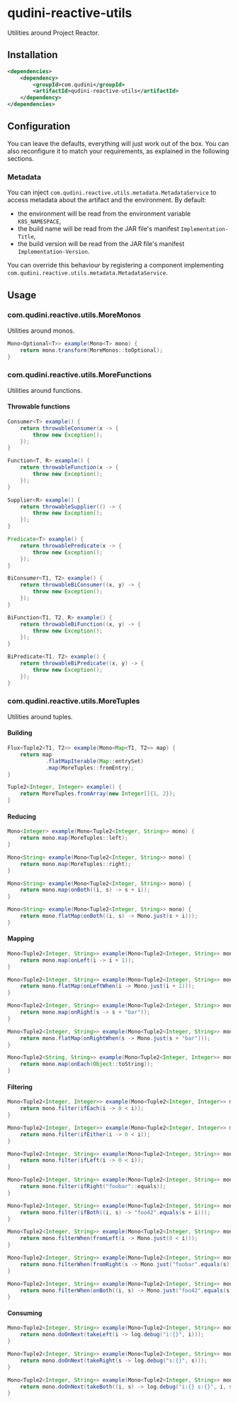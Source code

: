 # qudini-reactive-utils

Utilities around Project Reactor.

## Installation

```xml
<dependencies>
    <dependency>
        <groupId>com.qudini</groupId>
        <artifactId>qudini-reactive-utils</artifactId>
    </dependency>
</dependencies>
```

## Configuration

You can leave the defaults, everything will just work out of the box. You can also reconfigure it to match your requirements, as explained in the following sections.

### Metadata

You can inject `com.qudini.reactive.utils.metadata.MetadataService` to access metadata about the artifact and the environment. By default:

- the environment will be read from the environment variable `K8S_NAMESPACE`,
- the build name will be read from the JAR file's manifest `Implementation-Title`,
- the build version will be read from the JAR file's manifest `Implementation-Version`.

You can override this behaviour by registering a component implementing `com.qudini.reactive.utils.metadata.MetadataService`.

## Usage

### com.qudini.reactive.utils.MoreMonos

Utilities around monos.

```java
Mono<Optional<T>> example(Mono<T> mono) {
    return mono.transform(MoreMonos::toOptional);
}
```

### com.qudini.reactive.utils.MoreFunctions

Utilities around functions.

#### Throwable functions

```java
Consumer<T> example() {
    return throwableConsumer(x -> {
        throw new Exception();
    });
}

Function<T, R> example() {
    return throwableFunction(x -> {
        throw new Exception();
    });
}

Supplier<R> example() {
    return throwableSupplier(() -> {
        throw new Exception();
    });
}

Predicate<T> example() {
    return throwablePredicate(x -> {
        throw new Exception();
    });
}

BiConsumer<T1, T2> example() {
    return throwableBiConsumer((x, y) -> {
        throw new Exception();
    });
}

BiFunction<T1, T2, R> example() {
    return throwableBiFunction((x, y) -> {
        throw new Exception();
    });
}

BiPredicate<T1, T2> example() {
    return throwableBiPredicate((x, y) -> {
        throw new Exception();
    });
}
```

### com.qudini.reactive.utils.MoreTuples

Utilities around tuples.

#### Building

```java
Flux<Tuple2<T1, T2>> example(Mono<Map<T1, T2>> map) {
    return map
            .flatMapIterable(Map::entrySet)
            .map(MoreTuples::fromEntry);
}

Tuple2<Integer, Integer> example() {
    return MoreTuples.fromArray(new Integer[]{1, 2});
}
```

#### Reducing

```java
Mono<Integer> example(Mono<Tuple2<Integer, String>> mono) {
    return mono.map(MoreTuples::left);
}

Mono<String> example(Mono<Tuple2<Integer, String>> mono) {
    return mono.map(MoreTuples::right);
}

Mono<String> example(Mono<Tuple2<Integer, String>> mono) {
    return mono.map(onBoth((i, s) -> s + i));
}

Mono<String> example(Mono<Tuple2<Integer, String>> mono) {
    return mono.flatMap(onBoth((i, s) -> Mono.just(s + i)));
}
```

#### Mapping

```java
Mono<Tuple2<Integer, String>> example(Mono<Tuple2<Integer, String>> mono) {
    return mono.map(onLeft(i -> i + 1));
}

Mono<Tuple2<Integer, String>> example(Mono<Tuple2<Integer, String>> mono) {
    return mono.flatMap(onLeftWhen(i -> Mono.just(i + 1)));
}

Mono<Tuple2<Integer, String>> example(Mono<Tuple2<Integer, String>> mono) {
    return mono.map(onRight(s -> s + "bar"));
}

Mono<Tuple2<Integer, String>> example(Mono<Tuple2<Integer, String>> mono) {
    return mono.flatMap(onRightWhen(s -> Mono.just(s + "bar")));
}

Mono<Tuple2<String, String>> example(Mono<Tuple2<Integer, Integer>> mono) {
    return mono.map(onEach(Object::toString));
}
```

#### Filtering

```java
Mono<Tuple2<Integer, Integer>> example(Mono<Tuple2<Integer, Integer>> mono) {
    return mono.filter(ifEach(i -> 0 < i));
}

Mono<Tuple2<Integer, Integer>> example(Mono<Tuple2<Integer, Integer>> mono) {
    return mono.filter(ifEither(i -> 0 < i));
}

Mono<Tuple2<Integer, String>> example(Mono<Tuple2<Integer, String>> mono) {
    return mono.filter(ifLeft(i -> 0 < i));
}

Mono<Tuple2<Integer, String>> example(Mono<Tuple2<Integer, String>> mono) {
    return mono.filter(ifRight("foobar"::equals));
}

Mono<Tuple2<Integer, String>> example(Mono<Tuple2<Integer, String>> mono) {
    return mono.filter(ifBoth((i, s) -> "foo42".equals(s + i)));
}

Mono<Tuple2<Integer, String>> example(Mono<Tuple2<Integer, String>> mono) {
    return mono.filterWhen(fromLeft(i -> Mono.just(0 < i)));
}

Mono<Tuple2<Integer, String>> example(Mono<Tuple2<Integer, String>> mono) {
    return mono.filterWhen(fromRight(s -> Mono.just("foobar".equals(s))));
}

Mono<Tuple2<Integer, String>> example(Mono<Tuple2<Integer, String>> mono) {
    return mono.filterWhen(onBoth((i, s) -> Mono.just("foo42".equals(s + i))));
}
```

#### Consuming

```java
Mono<Tuple2<Integer, String>> example(Mono<Tuple2<Integer, String>> mono) {
    return mono.doOnNext(takeLeft(i -> log.debug("i:{}", i)));
}

Mono<Tuple2<Integer, String>> example(Mono<Tuple2<Integer, String>> mono) {
    return mono.doOnNext(takeRight(s -> log.debug("s:{}", s)));
}

Mono<Tuple2<Integer, String>> example(Mono<Tuple2<Integer, String>> mono) {
    return mono.doOnNext(takeBoth((i, s) -> log.debug("i:{} s:{}", i, s)));
}
```
